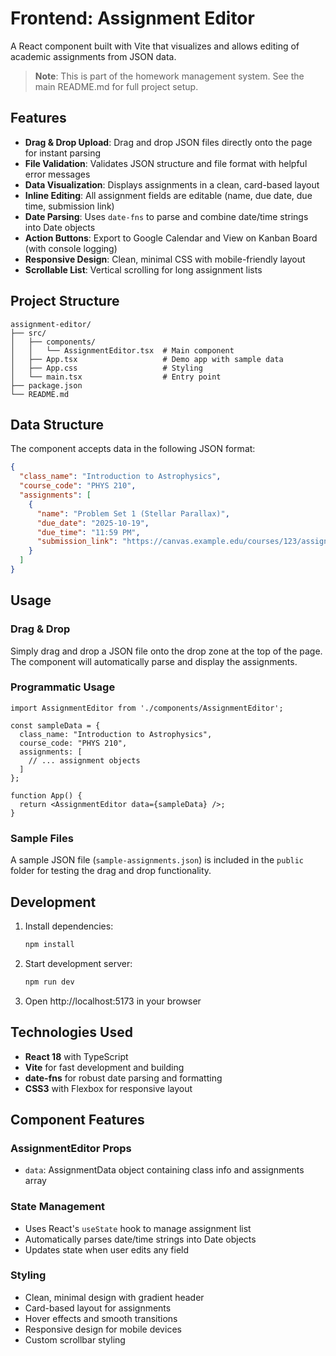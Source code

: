 # Frontend: Assignment Editor

A React component built with Vite that visualizes and allows editing of academic assignments from JSON data.

> **Note**: This is part of the homework management system. See the main README.md for full project setup.

## Features

- **Drag & Drop Upload**: Drag and drop JSON files directly onto the page for instant parsing
- **File Validation**: Validates JSON structure and file format with helpful error messages
- **Data Visualization**: Displays assignments in a clean, card-based layout
- **Inline Editing**: All assignment fields are editable (name, due date, due time, submission link)
- **Date Parsing**: Uses `date-fns` to parse and combine date/time strings into Date objects
- **Action Buttons**: Export to Google Calendar and View on Kanban Board (with console logging)
- **Responsive Design**: Clean, minimal CSS with mobile-friendly layout
- **Scrollable List**: Vertical scrolling for long assignment lists

## Project Structure

```
assignment-editor/
├── src/
│   ├── components/
│   │   └── AssignmentEditor.tsx  # Main component
│   ├── App.tsx                   # Demo app with sample data
│   ├── App.css                   # Styling
│   └── main.tsx                  # Entry point
├── package.json
└── README.md
```

## Data Structure

The component accepts data in the following JSON format:

```json
{
  "class_name": "Introduction to Astrophysics",
  "course_code": "PHYS 210",
  "assignments": [
    {
      "name": "Problem Set 1 (Stellar Parallax)",
      "due_date": "2025-10-19",
      "due_time": "11:59 PM",
      "submission_link": "https://canvas.example.edu/courses/123/assignments/456"
    }
  ]
}
```

## Usage

### Drag & Drop
Simply drag and drop a JSON file onto the drop zone at the top of the page. The component will automatically parse and display the assignments.

### Programmatic Usage
```tsx
import AssignmentEditor from './components/AssignmentEditor';

const sampleData = {
  class_name: "Introduction to Astrophysics",
  course_code: "PHYS 210",
  assignments: [
    // ... assignment objects
  ]
};

function App() {
  return <AssignmentEditor data={sampleData} />;
}
```

### Sample Files
A sample JSON file (`sample-assignments.json`) is included in the `public` folder for testing the drag and drop functionality.

## Development

1. Install dependencies:
   ```bash
   npm install
   ```

2. Start development server:
   ```bash
   npm run dev
   ```

3. Open http://localhost:5173 in your browser

## Technologies Used

- **React 18** with TypeScript
- **Vite** for fast development and building
- **date-fns** for robust date parsing and formatting
- **CSS3** with Flexbox for responsive layout

## Component Features

### AssignmentEditor Props
- `data`: AssignmentData object containing class info and assignments array

### State Management
- Uses React's `useState` hook to manage assignment list
- Automatically parses date/time strings into Date objects
- Updates state when user edits any field

### Styling
- Clean, minimal design with gradient header
- Card-based layout for assignments
- Hover effects and smooth transitions
- Responsive design for mobile devices
- Custom scrollbar styling